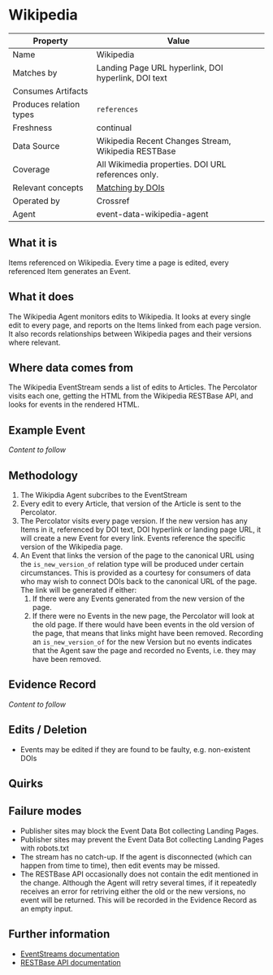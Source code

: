# Wikipedia

| Property                  | Value          |
|---------------------------|----------------|
| Name                      | Wikipedia |
| Matches by                | Landing Page URL hyperlink, DOI hyperlink, DOI text |
| Consumes Artifacts        |  |
| Produces relation types   | `references` |
| Freshness                 | continual |
| Data Source               | Wikipedia Recent Changes Stream, Wikipedia RESTBase |
| Coverage                  | All Wikimedia properties. DOI URL references only. |
| Relevant concepts         | [Matching by DOIs](#concept-matching-dois)|
| Operated by               | Crossref |
| Agent                     | event-data-wikipedia-agent |

## What it is

Items referenced on Wikipedia. Every time a page is edited, every referenced Item generates an Event. 

## What it does


The Wikipedia Agent monitors edits to Wikipedia. It looks at every single edit to every page, and reports on the Items linked from each page version. It also records relationships between Wikipedia pages and their versions where relevant.

## Where data comes from

The Wikipedia EventStream sends a list of edits to Articles. The Percolator visits each one, getting the HTML from the Wikipedia RESTBase API, and looks for events in the rendered HTML.

## Example Event

*Content to follow*

## Methodology

1. The Wikipdia Agent subcribes to the EventStream
2. Every edit to every Article, that version of the Article is sent to the Percolator.
3. The Percolator visits every page version. If the new version has any Items in it, referenced by DOI text, DOI hyperlink or landing page URL, it will create a new Event for every link. Events reference the specific version of the Wikipedia page.
4. An Event that links the version of the page to the canonical URL using the `is_new_version_of` relation type will be produced under certain circumstances. This is provided as a courtesy for consumers of data who may wish to connect DOIs back to the canonical URL of the page. The link will be generated if either:
    1. If there were any Events generated from the new version of the page.
    2. If there were no Events in the new page, the Percolator will look at the old page. If there would have been events in the old version of the page, that means that links might have been removed. Recording an `is_new_version_of` for the new Version but no events indicates that the Agent saw the page and recorded no Events, i.e. they may have been removed.

## Evidence Record

*Content to follow*

## Edits / Deletion

 - Events may be edited if they are found to be faulty, e.g. non-existent DOIs

## Quirks

## Failure modes

 - Publisher sites may block the Event Data Bot collecting Landing Pages.
 - Publisher sites may prevent the Event Data Bot collecting Landing Pages with robots.txt
 - The stream has no catch-up. If the agent is disconnected (which can happen from time to time), then edit events may be missed.
 - The RESTBase API occasionally does not contain the edit mentioned in the change. Although the Agent will retry several times, if it repeatedly receives an error for retriving either the old or the new versions, no event will be returned. This will be recorded in the Evidence Record as an empty input.

## Further information

 - [EventStreams documentation](https://wikitech.wikimedia.org/wiki/EventStreams)
 - [RESTBase API documentation](https://www.mediawiki.org/wiki/RESTBase)
